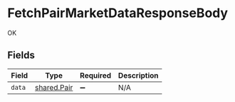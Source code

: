 # FetchPairMarketDataResponseBody

OK


## Fields

| Field                                             | Type                                              | Required                                          | Description                                       |
| ------------------------------------------------- | ------------------------------------------------- | ------------------------------------------------- | ------------------------------------------------- |
| `data`                                            | [shared.Pair](../../../sdk/models/shared/pair.md) | :heavy_minus_sign:                                | N/A                                               |